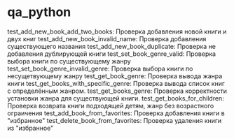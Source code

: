 # qa_python
test_add_new_book_add_two_books: Проверка добавления новой книги и двух книг
test_add_new_book_invalid_name: Проверка добавления существующего названия
test_add_new_book_duplicate: Проверка не добавления дублирующей книги
test_set_book_genre_valid: Проверка выбора книги по существующему жанру
test_set_book_genre_invalid_genre: Проверка выбора книги по несущетвующему жанру
test_get_book_genre: Проверка вывода жанра книги
test_get_books_with_specific_genre: Проверка вывода список книг с определённым жанром.
test_get_books_genre: Проверка корректности установки жанра для существующей книги.
test_get_books_for_children: Проверка возврата книги подходящей детям, жанр без возрастного ограичения
test_add_book_from_favorites: Проверка добавления книги в "избранное"
test_delete_book_from_favorites: Проверка удаления книги из "избранное"
